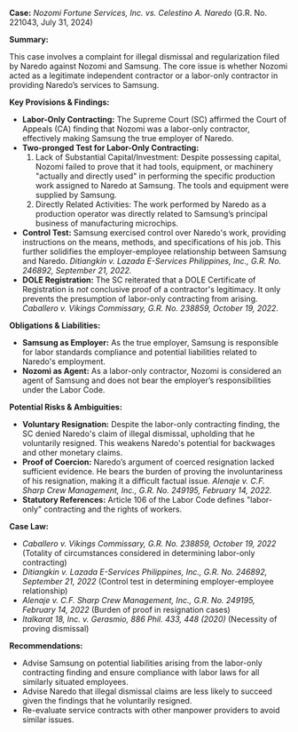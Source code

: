 **Case:** *Nozomi Fortune Services, Inc. vs. Celestino A. Naredo* (G.R. No. 221043, July 31, 2024)

**Summary:**

This case involves a complaint for illegal dismissal and regularization filed by Naredo against Nozomi and Samsung. The core issue is whether Nozomi acted as a legitimate independent contractor or a labor-only contractor in providing Naredo’s services to Samsung.

**Key Provisions & Findings:**

*   **Labor-Only Contracting:** The Supreme Court (SC) affirmed the Court of Appeals (CA) finding that Nozomi was a labor-only contractor, effectively making Samsung the true employer of Naredo.
*   **Two-pronged Test for Labor-Only Contracting:**
    1.  Lack of Substantial Capital/Investment: Despite possessing capital, Nozomi failed to prove that it had tools, equipment, or machinery "actually and directly used" in performing the specific production work assigned to Naredo at Samsung. The tools and equipment were supplied by Samsung.
    2.  Directly Related Activities: The work performed by Naredo as a production operator was directly related to Samsung’s principal business of manufacturing microchips.
*   **Control Test:** Samsung exercised control over Naredo's work, providing instructions on the means, methods, and specifications of his job. This further solidifies the employer-employee relationship between Samsung and Naredo. *Ditiangkin v. Lazada E-Services Philippines, Inc., G.R. No. 246892, September 21, 2022.*
*   **DOLE Registration:** The SC reiterated that a DOLE Certificate of Registration is *not* conclusive proof of a contractor's legitimacy. It only prevents the presumption of labor-only contracting from arising. *Caballero v. Vikings Commissary, G.R. No. 238859, October 19, 2022.*

**Obligations & Liabilities:**

*   **Samsung as Employer:** As the true employer, Samsung is responsible for labor standards compliance and potential liabilities related to Naredo's employment.
*   **Nozomi as Agent:** As a labor-only contractor, Nozomi is considered an agent of Samsung and does not bear the employer’s responsibilities under the Labor Code.

**Potential Risks & Ambiguities:**

*   **Voluntary Resignation:** Despite the labor-only contracting finding, the SC denied Naredo's claim of illegal dismissal, upholding that he voluntarily resigned. This weakens Naredo's potential for backwages and other monetary claims.
*   **Proof of Coercion:** Naredo’s argument of coerced resignation lacked sufficient evidence. He bears the burden of proving the involuntariness of his resignation, making it a difficult factual issue. *Alenaje v. C.F. Sharp Crew Management, Inc., G.R. No. 249195, February 14, 2022.*
*   **Statutory References:** Article 106 of the Labor Code defines "labor-only" contracting and the rights of workers.

**Case Law:**

*   *Caballero v. Vikings Commissary, G.R. No. 238859, October 19, 2022* (Totality of circumstances considered in determining labor-only contracting)
*   *Ditiangkin v. Lazada E-Services Philippines, Inc., G.R. No. 246892, September 21, 2022* (Control test in determining employer-employee relationship)
*   *Alenaje v. C.F. Sharp Crew Management, Inc., G.R. No. 249195, February 14, 2022* (Burden of proof in resignation cases)
*   *Italkarat 18, Inc. v. Gerasmio, 886 Phil. 433, 448 (2020)* (Necessity of proving dismissal)

**Recommendations:**

*   Advise Samsung on potential liabilities arising from the labor-only contracting finding and ensure compliance with labor laws for all similarly situated employees.
*   Advise Naredo that illegal dismissal claims are less likely to succeed given the findings that he voluntarily resigned.
*   Re-evaluate service contracts with other manpower providers to avoid similar issues.
